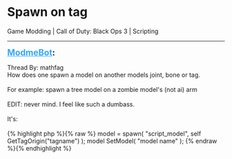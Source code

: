 # Spawn on tag
Game Modding | Call of Duty: Black Ops 3 | Scripting

---
<strong style="font-size: 1.4em;"><span style="text-decoration: underline;text-decoration-color: #34a7f9;"><span style="color:#34a7f9;">ModmeBot</span></span>:</strong>

<p>Thread By: mathfag<br />How does one spawn a model on another models joint, bone or tag.<br /> <br />For example: spawn a tree model on a zombie model&#39;s (not ai) arm<br /> <br />EDIT: never mind. I feel like such a dumbass.<br /> <br />It&#39;s:<br /> <br />{% highlight php %}{% raw %}
model = spawn( "script_model", self GetTagOrigin("tagname") ); 
	model SetModel( "model name" ); 
{% endraw %}{% endhighlight %}
</p>
